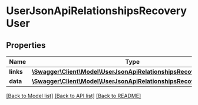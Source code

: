 # UserJsonApiRelationshipsRecoveryUser

## Properties
Name | Type | Description | Notes
------------ | ------------- | ------------- | -------------
**links** | [**\Swagger\Client\Model\UserJsonApiRelationshipsRecoveryUserLinks**](UserJsonApiRelationshipsRecoveryUserLinks.md) |  | [optional] 
**data** | [**\Swagger\Client\Model\UserJsonApiRelationshipsRecoveryUserData**](UserJsonApiRelationshipsRecoveryUserData.md) |  | [optional] 

[[Back to Model list]](../../README.md#documentation-for-models) [[Back to API list]](../../README.md#documentation-for-api-endpoints) [[Back to README]](../../README.md)

